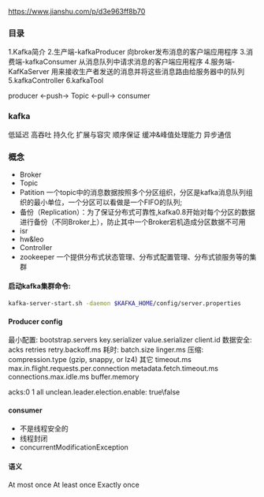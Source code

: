 https://www.jianshu.com/p/d3e963ff8b70


### 目录
1.Kafka简介 
2.生产端-kafkaProducer  向broker发布消息的客户端应用程序
3.消费端-kafkaConsumer  从消息队列中请求消息的客户端应用程序
4.服务端-KafKaServer 用来接收生产者发送的消息并将这些消息路由给服务器中的队列
5.kafkaController 
6.kafkaTool

producer <-push-> Topic <-pull-> consumer

### kafka 
低延迟
高吞吐
持久化
扩展与容灾
顺序保证
缓冲&峰值处理能力
异步通信


### 概念
* Broker
* Topic
* Patition  一个topic中的消息数据按照多个分区组织，分区是kafka消息队列组织的最小单位，一个分区可以看做是一个FIFO的队列;
* 备份（Replication）：为了保证分布式可靠性,kafka0.8开始对每个分区的数据进行备份（不同Broker上），防止其中一个Broker宕机造成分区数据不可用
* isr
* hw&leo
* Controller
* zookeeper 一个提供分布式状态管理、分布式配置管理、分布式锁服务等的集群


#### 启动kafka集群命令:
```bash
kafka-server-start.sh -daemon $KAFKA_HOME/config/server.properties
```

#### Producer config
最小配置:
bootstrap.servers 
key.serializer 
value.serializer 
client.id
数据安全:
acks
retries 
retry.backoff.ms
耗时: 
batch.size 
linger.ms
压缩:
compression.type (gzip, snappy, or lz4)
其它
timeout.ms
max.in.flight.requests.per.connection 
metadata.fetch.timeout.ms 
connections.max.idle.ms 
buffer.memory

acks:0 1 all 
unclean.leader.election.enable: true\false


#### consumer
* 不是线程安全的
* 线程封闭
* concurrentModificationException

#### 语义
At most once
At least once
Exactly once